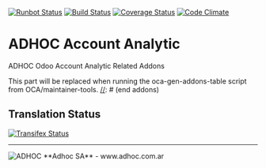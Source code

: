 [![Runbot Status](http://runbot.adhoc.com.ar/runbot/badge/flat/17/9.0.svg)](http://runbot.adhoc.com.ar/runbot/repo/github-com-ingadhoc-account-analytic-17)
[![Build Status](https://travis-ci.org/ingadhoc/account-analytic.svg?branch=9.0)](https://travis-ci.org/ingadhoc/account-analytic)
[![Coverage Status](https://coveralls.io/repos/ingadhoc/account-analytic/badge.png?branch=9.0)](https://coveralls.io/r/ingadhoc/account-analytic?branch=9.0)
[![Code Climate](https://codeclimate.com/github/ingadhoc/account-analytic/badges/gpa.svg)](https://codeclimate.com/github/ingadhoc/account-analytic)

# ADHOC Account Analytic

ADHOC Odoo Account Analytic Related Addons

[//]: # (addons)
This part will be replaced when running the oca-gen-addons-table script from OCA/maintainer-tools.
[//]: # (end addons)

Translation Status
------------------
[![Transifex Status](https://www.transifex.com/projects/p/ingadhoc-account-analytic-9-0/chart/image_png)](https://www.transifex.com/projects/p/ingadhoc-account-analytic-9-0)

----

<img alt="ADHOC" src="http://fotos.subefotos.com/83fed853c1e15a8023b86b2b22d6145bo.png" />
**Adhoc SA** - www.adhoc.com.ar
